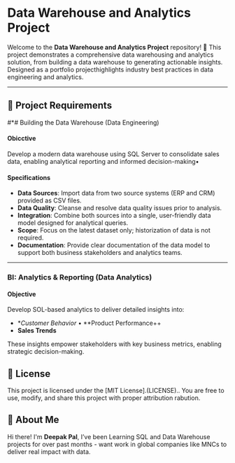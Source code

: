 # Data Warehouse and Analytics Project

Welcome to the **Data Warehouse and Analytics Project** repository! 🚀
This project demonstrates a comprehensive data warehousing and analytics solution, from building a data warehouse to generating actionable insights. Designed as a portfolio projecthighlights industry best practices in data engineering and analytics.

-------
## 🚀 Project Requirements

#*# Building the Data Warehouse (Data Engineering)

#### Obicctive
Develop a modern data warehouse using SQL Server to consolidate sales data, enabling analytical reporting and informed decision-making•

#### Specifications
- **Data Sources**: Import data from two source systems (ERP and CRM) provided as CSV files.
- **Data Quality**: Cleanse and resolve data quality issues prior to analysis.
- **Integration**: Combine both sources into a single, user-friendly data model designed for analytical queries.
- **Scope**: Focus on the latest dataset only; historization of data is not required.
- **Documentation**: Provide clear documentation of the data model to support both business stakeholders and analytics teams.

-------

### BI: Analytics & Reporting (Data Analytics)

#### Objective
Develop SOL-based analytics to deliver detailed insights into:
- **Customer Behavior*
• **Product Performance++
- **Sales Trends**

These insights empower stakeholders with key business metrics, enabling strategic decision-making.




## 🪪 License

This project is licensed under the [MIT License].(LICENSE).. You are free to use, modify, and share this project with proper attribution
rabution.


## 🌟 About Me

Hi there! I'm **Deepak Pal**, I’ve been Learning SQL and Data Warehouse projects for over past months - want work in global companies like MNCs to deliver real impact with data.

